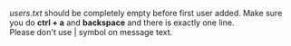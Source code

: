 <i>users.txt</i> should be completely empty before first user added. Make sure you do <b>ctrl + a</b> and <b>backspace</b> and there is exactly one line.<br> Please don't use | symbol on message text.

